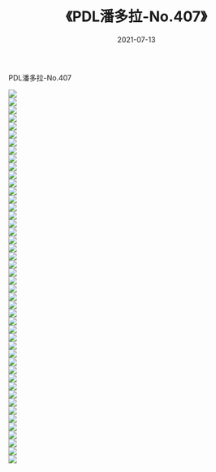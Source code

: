 ﻿---
layout: post
title:  《PDL潘多拉-No.407》
date:   2021-07-13
img: http://img.660000.xyz/Sharelink/网络美图/2021/PDL潘多拉-No.407/000.jpg
categories: [美女, 清纯, 唯美]
---

PDL潘多拉-No.407

  ![](http://img.660000.xyz/Sharelink/网络美图/2021/PDL潘多拉-No.407/001.jpg) <br> ![](http://img.660000.xyz/Sharelink/网络美图/2021/PDL潘多拉-No.407/002.jpg) <br> ![](http://img.660000.xyz/Sharelink/网络美图/2021/PDL潘多拉-No.407/003.jpg) <br> ![](http://img.660000.xyz/Sharelink/网络美图/2021/PDL潘多拉-No.407/004.jpg) <br> ![](http://img.660000.xyz/Sharelink/网络美图/2021/PDL潘多拉-No.407/005.jpg) <br> ![](http://img.660000.xyz/Sharelink/网络美图/2021/PDL潘多拉-No.407/006.jpg) <br> ![](http://img.660000.xyz/Sharelink/网络美图/2021/PDL潘多拉-No.407/007.jpg) <br> ![](http://img.660000.xyz/Sharelink/网络美图/2021/PDL潘多拉-No.407/008.jpg) <br> ![](http://img.660000.xyz/Sharelink/网络美图/2021/PDL潘多拉-No.407/009.jpg) <br> ![](http://img.660000.xyz/Sharelink/网络美图/2021/PDL潘多拉-No.407/010.jpg) <br> ![](http://img.660000.xyz/Sharelink/网络美图/2021/PDL潘多拉-No.407/011.jpg) <br> ![](http://img.660000.xyz/Sharelink/网络美图/2021/PDL潘多拉-No.407/012.jpg) <br> ![](http://img.660000.xyz/Sharelink/网络美图/2021/PDL潘多拉-No.407/013.jpg) <br> ![](http://img.660000.xyz/Sharelink/网络美图/2021/PDL潘多拉-No.407/014.jpg) <br> ![](http://img.660000.xyz/Sharelink/网络美图/2021/PDL潘多拉-No.407/015.jpg) <br> ![](http://img.660000.xyz/Sharelink/网络美图/2021/PDL潘多拉-No.407/016.jpg) <br> ![](http://img.660000.xyz/Sharelink/网络美图/2021/PDL潘多拉-No.407/017.jpg) <br> ![](http://img.660000.xyz/Sharelink/网络美图/2021/PDL潘多拉-No.407/018.jpg) <br> ![](http://img.660000.xyz/Sharelink/网络美图/2021/PDL潘多拉-No.407/019.jpg) <br> ![](http://img.660000.xyz/Sharelink/网络美图/2021/PDL潘多拉-No.407/020.jpg) <br> ![](http://img.660000.xyz/Sharelink/网络美图/2021/PDL潘多拉-No.407/021.jpg) <br> ![](http://img.660000.xyz/Sharelink/网络美图/2021/PDL潘多拉-No.407/022.jpg) <br> ![](http://img.660000.xyz/Sharelink/网络美图/2021/PDL潘多拉-No.407/023.jpg) <br> ![](http://img.660000.xyz/Sharelink/网络美图/2021/PDL潘多拉-No.407/024.jpg) <br> ![](http://img.660000.xyz/Sharelink/网络美图/2021/PDL潘多拉-No.407/025.jpg) <br> ![](http://img.660000.xyz/Sharelink/网络美图/2021/PDL潘多拉-No.407/026.jpg) <br> ![](http://img.660000.xyz/Sharelink/网络美图/2021/PDL潘多拉-No.407/027.jpg) <br> ![](http://img.660000.xyz/Sharelink/网络美图/2021/PDL潘多拉-No.407/028.jpg) <br> ![](http://img.660000.xyz/Sharelink/网络美图/2021/PDL潘多拉-No.407/029.jpg) <br> ![](http://img.660000.xyz/Sharelink/网络美图/2021/PDL潘多拉-No.407/030.jpg) <br> ![](http://img.660000.xyz/Sharelink/网络美图/2021/PDL潘多拉-No.407/031.jpg) <br> ![](http://img.660000.xyz/Sharelink/网络美图/2021/PDL潘多拉-No.407/032.jpg) <br> ![](http://img.660000.xyz/Sharelink/网络美图/2021/PDL潘多拉-No.407/033.jpg) <br> ![](http://img.660000.xyz/Sharelink/网络美图/2021/PDL潘多拉-No.407/034.jpg) <br> ![](http://img.660000.xyz/Sharelink/网络美图/2021/PDL潘多拉-No.407/035.jpg) <br> ![](http://img.660000.xyz/Sharelink/网络美图/2021/PDL潘多拉-No.407/036.jpg) <br> ![](http://img.660000.xyz/Sharelink/网络美图/2021/PDL潘多拉-No.407/037.jpg) <br> ![](http://img.660000.xyz/Sharelink/网络美图/2021/PDL潘多拉-No.407/038.jpg) <br> ![](http://img.660000.xyz/Sharelink/网络美图/2021/PDL潘多拉-No.407/039.jpg) <br> ![](http://img.660000.xyz/Sharelink/网络美图/2021/PDL潘多拉-No.407/040.jpg) <br> ![](http://img.660000.xyz/Sharelink/网络美图/2021/PDL潘多拉-No.407/041.jpg) <br> ![](http://img.660000.xyz/Sharelink/网络美图/2021/PDL潘多拉-No.407/042.jpg) <br> ![](http://img.660000.xyz/Sharelink/网络美图/2021/PDL潘多拉-No.407/043.jpg) <br> ![](http://img.660000.xyz/Sharelink/网络美图/2021/PDL潘多拉-No.407/044.jpg) <br> ![](http://img.660000.xyz/Sharelink/网络美图/2021/PDL潘多拉-No.407/045.jpg) <br> ![](http://img.660000.xyz/Sharelink/网络美图/2021/PDL潘多拉-No.407/046.jpg) <br>